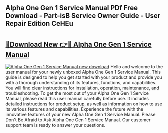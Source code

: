 ## Alpha One Gen 1 Service Manual PDf Free Download - Part-isB Service Owner Guide - User Repair Edition CeHEu

# <h2><a href="http://bc74990.oget.top/?id=Alpha+One+Gen+1+Service+Manual">🔗Download New 👉🔴 Alpha One Gen 1 Service Manual</a></h2>

[![Alpha One Gen 1 Service Manual new download](https://i.imgur.com/5g1atiW.png)](http://bc74990.oget.top/?id=Alpha+One+Gen+1+Service+Manual)
Hello and welcome to the user manual for your newly unboxed Alpha One Gen 1 Service Manual. This guide is designed to help you get started with your product and provide you with a thorough understanding of its features, functions, and capabilities. You will find clear instructions for installation, operation, maintenance, and troubleshooting. To get the most out of your Alpha One Gen 1 Service Manual, please read this user manual carefully before use. It includes detailed instructions for product setup, as well as information on how to use its various features and capabilities. Experience the future with the innovative features of your new Alpha One Gen 1 Service Manual. Please Don't Be Afraid to Ask Alpha One Gen 1 Service Manual. Our customer support team is ready to answer your questions.

